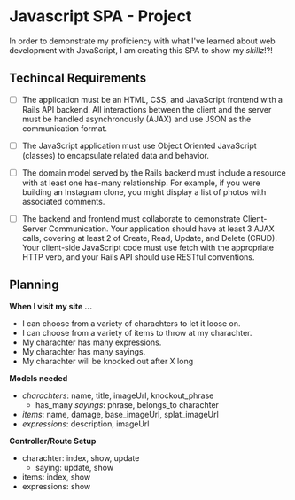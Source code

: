 # Javascript SPA - Project

In order to demonstrate my proficiency with what I've learned about web development with JavaScript, I am creating this SPA to show my *skillz*!?!

## Techincal Requirements

- [ ] The application must be an HTML, CSS, and JavaScript frontend with a Rails API backend. All interactions between the client and the server must be handled asynchronously (AJAX) and use JSON as the communication format.

- [ ] The JavaScript application must use Object Oriented JavaScript (classes) to encapsulate related data and behavior.

- [ ] The domain model served by the Rails backend must include a resource with at least one has-many relationship. For example, if you were building an Instagram clone, you might display a list of photos with associated comments.

- [ ] The backend and frontend must collaborate to demonstrate Client-Server Communication. Your application should have at least 3 AJAX calls, covering at least 2 of Create, Read, Update, and Delete (CRUD). Your client-side JavaScript code must use fetch with the appropriate HTTP verb, and your Rails API should use RESTful conventions.

## Planning

**When I visit my site ...**

- I can choose from a variety of charachters to let it loose on.
- I can choose from a variety of items to throw at my charachter.
- My charachter has many expressions.
- My charachter has many sayings.
- My charachter will be knocked out after X long

**Models needed**

- *charachters*: name, title, imageUrl, knockout_phrase
  - has_many *sayings*: phrase, belongs_to charachter
- *items*: name, damage, base_imageUrl, splat_imageUrl
- *expressions*: description, imageUrl

**Controller/Route Setup**

- charachter: index, show, update
  - saying: update, show
- items: index, show
- expressions: show
